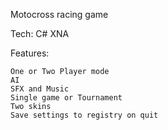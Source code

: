 Motocross racing game

Tech: C# XNA

Features:

    One or Two Player mode
    AI
    SFX and Music
    Single game or Tournament
    Two skins
    Save settings to registry on quit
